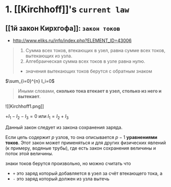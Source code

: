 # 1. [[Kirchhoff]]'s `current law`
## [[1й закон Кирхгофа]]: `закон токов`

- http://www.eliks.ru/info/index.php?ELEMENT_ID=43006

> 1. Сумма всех токов, втекающих в узел, равна сумме всех токов, вытекающих из узла.
> 2. Алгебраическая сумма всех токов в узле равна нулю.
> - значения вытекающих токов берутся с обратным знаком

$\sum_{i=0}^{n} I_i=0$

> Иными словами, **сколько тока втекает в узел, столько из него и вытекает**.

![[Kirchhoff1.png]]

$+I_1-I_2-I_3=0$ или $I_1 = I_2+I_3$

Данный закон следует из закона сохранения заряда.

Если цепь содержит $p$ узлов, то она описывается $p-1$ **уравнениями токов**.
Этот закон может применяться и для других физических явлений (к примеру, водяные трубы), где есть закон сохранения величины и поток этой величины.

знаки токов берутся произвольно, но можно считать что 
- `+` это заряд который добавляется в узел за счёт втекающего тока, а 
- `-` это заряд который должен из узла вытечь

